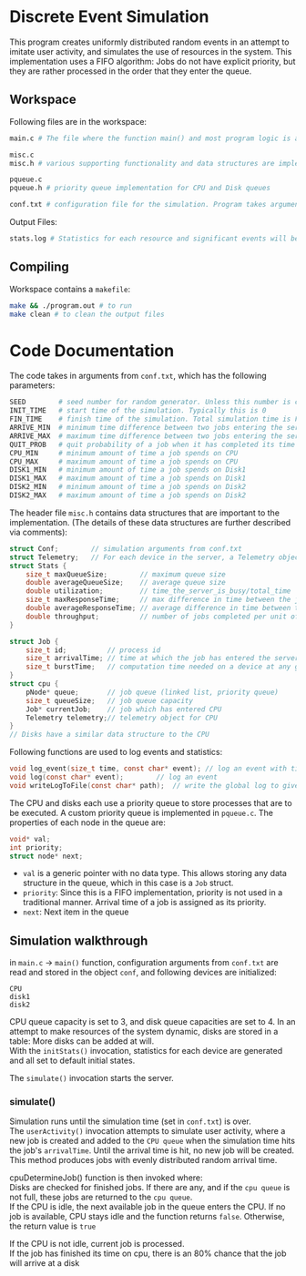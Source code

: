 # Discrete Event Simulation


This program creates uniformly distributed random events in an attempt to imitate user activity, and simulates the use of resources in the system. This implementation uses a FIFO algorithm: Jobs do not have explicit priority, but they are rather processed in the order that they enter the queue.

## Workspace
Following files are in the workspace:

```bash
main.c # The file where the function main() and most program logic is at.

misc.c
misc.h # various supporting functionality and data structures are implemented in misc.c and misc.h

pqueue.c
pqueue.h # priority queue implementation for CPU and Disk queues

conf.txt # configuration file for the simulation. Program takes arguments ONLY from this file.
```

Output Files:
```bash
stats.log # Statistics for each resource and significant events will be logged in stats.log
```

## Compiling
Workspace contains a `makefile`:

```bash
make && ./program.out # to run
make clean # to clean the output files
```




# Code Documentation
The code takes in arguments from `conf.txt`, which has the following parameters:

```bash
SEED		# seed number for random generator. Unless this number is changed, same output will be produced
INIT_TIME	# start time of the simulation. Typically this is 0
FIN_TIME	# finish time of the simulation. Total simulation time is FIN_TIME - INIT_TIME
ARRIVE_MIN	# minimum time difference between two jobs entering the server
ARRIVE_MAX	# maximum time difference between two jobs entering the server
QUIT_PROB	# quit probability of a job when it has completed its time in CPU. The job will either quit or enter a disk queue
CPU_MIN		# minimum amount of time a job spends on CPU
CPU_MAX		# maximum amount of time a job spends on CPU
DISK1_MIN	# minimum amount of time a job spends on Disk1
DISK1_MAX	# maximum amount of time a job spends on Disk1
DISK2_MIN	# minimum amount of time a job spends on Disk2
DISK2_MAX	# maximum amount of time a job spends on Disk2
```

The header file `misc.h` contains data structures that are important to the implementation. (The details of these data structures are further described via comments):

```c
struct Conf;		// simulation arguments from conf.txt
struct Telemetry;	// For each device in the server, a Telemetry object is created. This object holds the data that will be used to obtain statistics for each device
struct Stats {
    size_t maxQueueSize;        // maximum queue size
    double averageQueueSize;    // average queue size
    double utilization;         // time_the_server_is_busy/total_time
    size_t maxResponseTime;     // max difference in time between the job arrival at a server and the completion of the job at the server
    double averageResponseTime; // average difference in time between the job arrival at a server and the completion of the job at the server
    double throughput;          // number of jobs completed per unit of time
}

struct Job {
    size_t id;          // process id 
    size_t arrivalTime; // time at which the job has entered the server
    size_t burstTime;   // computation time needed on a device at any given time. For example, if the job is in the CPU, burstTime is the time needed to exit CPU
}
struct cpu {
    pNode* queue;       // job queue (linked list, priority queue)
    size_t queueSize;   // job queue capacity
    Job* currentJob;    // job which has entered CPU
    Telemetry telemetry;// telemetry object for CPU
}
// Disks have a similar data structure to the CPU

```

Following functions are used to log events and statistics:

```c
void log_event(size_t time, const char* event); // log an event with timestamp
void log(const char* event);        // log an event
void writeLogToFile(const char* path);  // write the global log to given file
```


The CPU and disks each use a priority queue to store processes that are to be executed. A custom priority queue is implemented in `pqueue.c`. The properties of each node in the queue are:

```c
void* val;
int priority;
struct node* next;
```
* `val` is a generic pointer with no data type. This allows storing any data structure in the queue, which in this case is a `Job` struct.  
* `priority`: Since this is a FIFO implementation, priority is not used in a traditional manner. Arrival time of a job is assigned as its priority.  
* `next`: Next item in the queue

## Simulation walkthrough

in `main.c` -> `main()` function, configuration arguments from `conf.txt` are read and stored in the object `conf`, and following devices are initialized:
```
CPU
disk1
disk2
```
CPU queue capacity is set to 3, and disk queue capacities are set to 4.
In an attempt to make resources of the system dynamic, disks are stored in a table: More disks can be added at will.  
With the `initStats()` invocation, statistics for each device are generated and all set to default initial states.

The `simulate()` invocation starts the server.


### simulate()

Simulation runs until the simulation time (set in `conf.txt`) is over.  
The `userActivity()` invocation attempts to simulate user activity, where a new job is created and added to the `CPU queue` when the simulation time hits the job's `arrivalTime`. Until the arrival time is hit, no new job will be created. This method produces jobs with evenly distributed random arrival time.  

cpuDetermineJob() function is then invoked where:  
Disks are checked for finished jobs. If there are any, and if the `cpu queue` is not full, these jobs are returned to the `cpu queue`.  
If the CPU is idle, the next available job in the queue enters the CPU. If no job is available, CPU stays idle and the function returns `false`. Otherwise, the return value is `true`

If the CPU is not idle, current job is processed.  
If the job has finished its time on cpu, there is an 80% chance that the job will arrive at a disk 